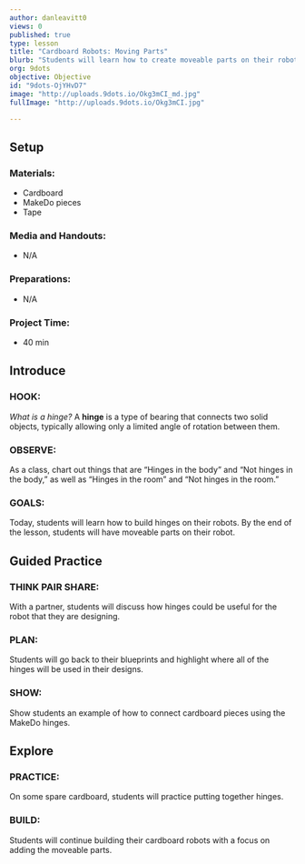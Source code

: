 ```yaml
---
author: danleavitt0
views: 0
published: true
type: lesson
title: "Cardboard Robots: Moving Parts"
blurb: "Students will learn how to create moveable parts on their robots by adding #MakeDo hinges. I have to finish writing to see how much space it"
org: 9dots
objective: Objective
id: "9dots-OjYHvD7"
image: "http://uploads.9dots.io/Okg3mCI_md.jpg"
fullImage: "http://uploads.9dots.io/Okg3mCI.jpg"

---
```


## Setup

### Materials:

- Cardboard
- MakeDo pieces
- Tape

### Media and Handouts:

- N/A

### Preparations:

- N/A

### Project Time:

- 40 min

## Introduce

### HOOK:
_What is a hinge?_
A **hinge** is a type of bearing that connects two solid objects, typically allowing only a limited angle of rotation between them.

### OBSERVE:
As a class, chart out things that are “Hinges in the body” and “Not hinges in the body,” as well as “Hinges in the room” and “Not hinges in the room.”

### GOALS:
Today, students will learn how to build hinges on their robots. By the end of the lesson, students will have moveable parts on their robot.

## Guided Practice

### THINK PAIR SHARE:
With a partner, students will discuss how hinges could be useful for the robot that they are designing.

### PLAN:
Students will go back to their blueprints and highlight where all of the hinges will be used in their designs.

### SHOW:
Show students an example of how to connect cardboard pieces using the MakeDo hinges.

## Explore

### PRACTICE:
On some spare cardboard, students will practice putting together hinges.

### BUILD:
Students will continue building their cardboard robots with a focus on adding the moveable parts.
